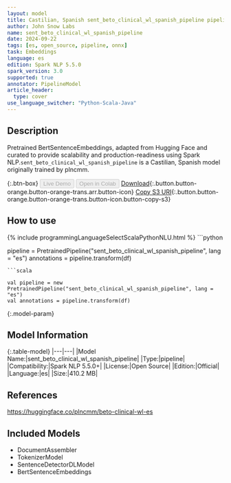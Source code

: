 ```yaml
---
layout: model
title: Castilian, Spanish sent_beto_clinical_wl_spanish_pipeline pipeline BertSentenceEmbeddings from plncmm
author: John Snow Labs
name: sent_beto_clinical_wl_spanish_pipeline
date: 2024-09-22
tags: [es, open_source, pipeline, onnx]
task: Embeddings
language: es
edition: Spark NLP 5.5.0
spark_version: 3.0
supported: true
annotator: PipelineModel
article_header:
  type: cover
use_language_switcher: "Python-Scala-Java"
---
```


## Description

Pretrained BertSentenceEmbeddings, adapted from Hugging Face and curated to provide scalability and production-readiness using Spark NLP.`sent_beto_clinical_wl_spanish_pipeline` is a Castilian, Spanish model originally trained by plncmm.

{:.btn-box}
<button class="button button-orange" disabled>Live Demo</button>
<button class="button button-orange" disabled>Open in Colab</button>
[Download](https://s3.amazonaws.com/auxdata.johnsnowlabs.com/public/models/sent_beto_clinical_wl_spanish_pipeline_es_5.5.0_3.0_1727044757989.zip){:.button.button-orange.button-orange-trans.arr.button-icon}
[Copy S3 URI](s3://auxdata.johnsnowlabs.com/public/models/sent_beto_clinical_wl_spanish_pipeline_es_5.5.0_3.0_1727044757989.zip){:.button.button-orange.button-orange-trans.button-icon.button-copy-s3}

## How to use



<div class="tabs-box" markdown="1">
{% include programmingLanguageSelectScalaPythonNLU.html %}
```python

pipeline = PretrainedPipeline("sent_beto_clinical_wl_spanish_pipeline", lang = "es")
annotations =  pipeline.transform(df)   

```
```scala

val pipeline = new PretrainedPipeline("sent_beto_clinical_wl_spanish_pipeline", lang = "es")
val annotations = pipeline.transform(df)

```
</div>

{:.model-param}
## Model Information

{:.table-model}
|---|---|
|Model Name:|sent_beto_clinical_wl_spanish_pipeline|
|Type:|pipeline|
|Compatibility:|Spark NLP 5.5.0+|
|License:|Open Source|
|Edition:|Official|
|Language:|es|
|Size:|410.2 MB|

## References

https://huggingface.co/plncmm/beto-clinical-wl-es

## Included Models

- DocumentAssembler
- TokenizerModel
- SentenceDetectorDLModel
- BertSentenceEmbeddings